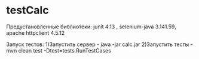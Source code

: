 # testCalc

Предустановленные библиотеки: junit 4.13 , selenium-java 3.141.59, apache httpclient 4.5.12

Запуск тестов: 
	1)Запустить сервер - java -jar calc.jar
	2)Запустить тесты - mvn clean test -Dtest=tests.RunTestCases
